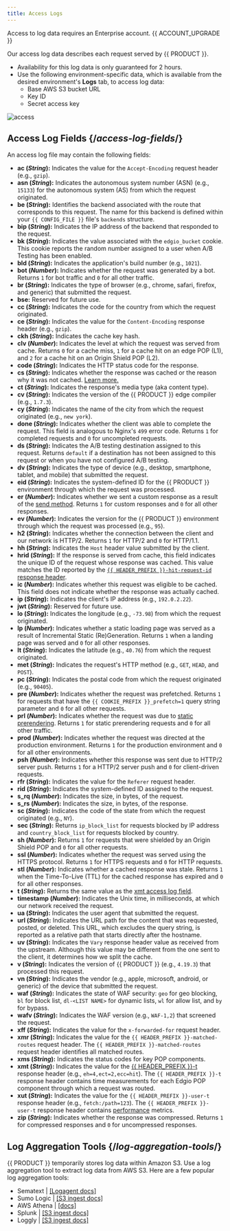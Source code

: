 ```yaml
---
title: Access Logs
---
```


<Callout type="info">

Access to log data requires an Enterprise account. {{ ACCOUNT_UPGRADE }}

</Callout>

Our access log data describes each request served by {{ PRODUCT }}.

- Availability for this log data is only guaranteed for 2 hours.
- Use the following environment-specific data, which is available from the desired environment's **Logs** tab, to access log data:
  - Base AWS S3 bucket URL
  - Key ID
  - Secret access key

![access](/images/logs/access.png)

## Access Log Fields {/*access-log-fields*/}

An access log file may contain the following fields:

- **ac (_String_):** <a id="ac" /> Indicates the value for the `Accept-Encoding` request header (e.g., `gzip`).
- **asn (_String_):** <a id="asn" /> Indicates the autonomous system number (ASN) (e.g., `15133`) for the autonomous system (AS) from which the request originated.
- **be (_String_):** <a id="be" /> Identifies the backend associated with the route that corresponds to this request. The name for this backend is defined within your `{{ CONFIG_FILE }}` file's `backends` structure.
- **bip (_String_):** <a id="bip" /> Indicates the IP address of the backend that responded to the request.
- **bk (_String_):** <a id="bk" /> Indicates the value associated with the `edgio_bucket` cookie. This cookie reports the random number assigned to a user when A/B Testing has been enabled.
- **bld (_String_):** <a id="bld" /> Indicates the application's build number (e.g., `1021`).
- **bot (_Number_):** <a id="bot" /> Indicates whether the request was generated by a bot. Returns `1` for bot traffic and `0` for all other traffic.
- **br (_String_):** <a id="br" /> Indicates the type of browser (e.g., chrome, safari, firefox, and generic) that submitted the request.
- **bse:** <a id="bse" /> Reserved for future use.
- **cc (_String_):** <a id="cc" /> Indicates the code for the country from which the request originated.
- **ce (_String_):** <a id="ce" /> Indicates the value for the `Content-Encoding` response header (e.g., `gzip`).
- **ckh (_String_):** <a id="ckh" /> Indicates the cache key hash.
- **clv (_Number_):** <a id="clv" /> Indicates the level at which the request was served from cache. Returns `0` for a cache miss, `1` for a cache hit on an edge POP (L1), and `2` for a cache hit on an Origin Shield POP (L2).
- **code (_String_):** <a id="code" /> Indicates the HTTP status code for the response.
- **cs (_String_):** <a id="cs" /> Indicates whether the response was cached or the reason why it was not cached. <Condition version="<=6">[Learn more.](/guides/performance/caching#why-is-my-response-not-being-cached)</Condition>
- **ct (_String_):** <a id="ct" /> Indicates the response's media type (aka content type).
- **cv (_String_):** <a id="cv" /> Indicates the version of the {{ PRODUCT }} edge compiler (e.g., `1.7.3`).
- **cy (_String_):** <a id="cy" /> Indicates the name of the city from which the request originated (e.g., `new york`).
- **done (_String_):** <a id="done" /> Indicates whether the client was able to complete the request. This field is analogous to Nginx's `499` error code. Returns `1` for completed requests and `0` for uncompleted requests.
- **ds (_String_):** <a id="ds" /> Indicates the A/B testing destination assigned to this request. Returns `default` if a destination has not been assigned to this request or when you have not configured A/B testing.
- **dv (_String_):** <a id="dv" /> Indicates the type of device (e.g., desktop, smartphone, tablet, and mobile) that submitted the request.
- **eid (_String_):** <a id="eid" /> Indicates the system-defined ID for the {{ PRODUCT }} environment through which the request was processed.
- **er (_Number_):** <a id="er" /> Indicates whether we sent a custom response as a result of the [send method](/guides/performance/cdn_as_code#route-execution). Returns `1` for custom responses and `0` for all other responses.
- **ev (_Number_):** <a id="ev" /> Indicates the version for the {{ PRODUCT }} environment through which the request was processed (e.g., `95`).
- **h2 (_String_):** <a id="h2" /> Indicates whether the connection between the client and our network is HTTP/2. Returns `1` for HTTP/2 and `0` for HTTP/1.1.
- **hh (_String_):** <a id="hh" /> Indicates the `Host` header value submitted by the client.
- **hrid (_String_):** <a id="hrid" /> If the response is served from cache, this field indicates the unique ID of the request whose response was cached. This value matches the ID reported by the [`{{ HEADER_PREFIX }}-hit-request-id` response header](/guides/performance/response#reserved-response-headers).
- **ic (_Number_):** <a id="ic" /> Indicates whether this request was eligible to be cached. This field does not indicate whether the response was actually cached.
- **ip (_String_):** <a id="ip" /> Indicates the client's IP address (e.g., `192.0.2.22`).
- **jwt (_String_):** <a id="jwt" /> Reserved for future use.
- **lo (_String_):** <a id="lo" /> Indicates the longitude (e.g., `-73.98`) from which the request originated.
- **lp (_Number_):** <a id="lp" /> Indicates whether a static loading page was served as a result of Incremental Static (Re)Generation. Returns `1` when a landing page was served and `0` for all other responses.
- **lt (_String_):** <a id="lt" /> Indicates the latitude (e.g., `40.76`) from which the request originated.
- **met (_String_):** <a id="met" /> Indicates the request's HTTP method (e.g., `GET`, `HEAD`, and `POST`).
- **pc (_String_):** <a id="pc" /> Indicates the postal code from which the request originated (e.g., `90405`).
- **pre (_Number_):** <a id="pre" /> Indicates whether the request was prefetched. Returns `1` for requests that have the `{{ COOKIE_PREFIX }}_prefetch=1` query string parameter and `0` for all other requests.
- **prl (_Number_):** <a id="prl" /> Indicates whether the request was due to [static prerendering](/guides/performance/static_prerendering). Returns `1` for static prerendering requests and `0` for all other traffic.
- **prod (_Number_):** <a id="prod" /> Indicates whether the request was directed at the production environment. Returns `1` for the production environment and `0` for all other environments.
- **psh (_Number_):** <a id="psh" /> Indicates whether this response was sent due to HTTP/2 server push. Returns `1` for a HTTP/2 server push and `0` for client-driven requests.
- **rfr (_String_):** <a id="rfr" /> Indicates the value for the `Referer` request header.
- **rid (_String_):** <a id="rid" /> Indicates the system-defined ID assigned to the request.
- **s_rq (_Number_):** <a id="s_rq" /> Indicates the size, in bytes, of the request.
- **s_rs (_Number_):** <a id="s_rs" /> Indicates the size, in bytes, of the response.
- **sc (_String_):** <a id="sc" /> Indicates the code of the state from which the request originated (e.g., `NY`).
- **sec (_String_):** <a id="sec" /> Returns `ip_block_list` for requests blocked by IP address and `country_block_list` for requests blocked by country.
- **sh (_Number_):** <a id="sh" /> Returns `1` for requests that were shielded by an Origin Shield POP and `0` for all other requests.
- **ssl (_Number_):** <a id="ssl" /> Indicates whether the request was served using the HTTPS protocol. Returns `1` for HTTPS requests and `0` for HTTP requests.
- **stl (_Number_):** <a id="stl" /> Indicates whether a cached response was stale. Returns `1` when the Time-To-Live (TTL) for the cached response has expired and `0` for all other responses.
- **t (_String_):** <a id="t" /> Returns the same value as the [xmt access log field](#xmt).
- **timestamp (_Number_):** <a id="timestamp" /> Indicates the Unix time, in milliseconds, at which our network received the request.
- **ua (_String_):** <a id="ua" /> Indicates the user agent that submitted the request.
- **url (_String_):** <a id="url" /> Indicates the URL path for the content that was requested, posted, or deleted. This URL, which excludes the query string, is reported as a relative path that starts directly after the hostname.
- **uv (_String_):** <a id="uv" /> Indicates the `Vary` response header value as received from the upstream. Although this value may be different from the one sent to the client, it determines how we split the cache.
- **v (_String_):** <a id="v" /> Indicates the version of {{ PRODUCT }} (e.g., `4.19.3`) that processed this request.
- **vn (_String_):** <a id="vn" /> Indicates the vendor (e.g., apple, microsoft, android, or generic) of the device that submitted the request.
- **waf (_String_):** <a id="waf" /> Indicates the state of WAF security: `geo` for geo blocking, `bl` for block list, `dl-<LIST NAME>` for dynamic lists, `wl` for allow list, and `by` for bypass.
- **wafv (_String_):** <a id="wafv" /> Indicates the WAF version (e.g., `WAF-1,2`) that screened the request.
- **xff (_String_):** <a id="xff" /> Indicates the value for the `x-forwarded-for` request header.
- **xmr (_String_):** <a id="xmr" /> Indicates the value for the `{{ HEADER_PREFIX }}-matched-routes` request header. The `{{ HEADER_PREFIX }}-matched-routes` request header identifies all matched routes.
- **xms (_String_):** <a id="xms" /> Indicates the status codes for key POP components.
- **xmt (_String_):** <a id="xmt" /> Indicates the value for the [{{ HEADER_PREFIX }}-t](/guides/performance/response#-t-response-header) response header (e.g., `eh=4,ect=2,ecc=hit`). The `{{ HEADER_PREFIX }}-t` response header contains time measurements for each Edgio POP component through which a request was routed.
- **xut (_String_):** <a id="xut" /> Indicates the value for the `{{ HEADER_PREFIX }}-user-t` response header (e.g., `fetch:/path=123`). The `{{ HEADER_PREFIX }}-user-t` response header contains [performance](/guides/performance) metrics.
- **zip (_String_):** <a id="zip" /> Indicates whether the response was compressed. Returns `1` for compressed responses and `0` for uncompressed responses.

## Log Aggregation Tools {/*log-aggregation-tools*/}

{{ PRODUCT }} temporarily stores log data within Amazon S3. Use a log aggregation tool to extract log data from AWS S3. Here are a few popular log aggregation tools:

- Sematext | [[Logagent docs]](https://sematext.com/docs/logagent/)
- Sumo Logic | [[S3 ingest docs]](https://help.sumologic.com/03Send-Data/Sources/02Sources-for-Hosted-Collectors/Amazon-Web-Services/AWS-S3-Source)
- AWS Athena | [[docs]](https://aws.amazon.com/blogs/big-data/analyzing-data-in-s3-using-amazon-athena/)
- Splunk | [[S3 ingest docs]](https://docs.splunk.com/Documentation/AddOns/released/AWS/S3)
- Loggly | [[S3 ingest docs]](https://documentation.solarwinds.com/en/Success_Center/loggly/Content/admin/s3-ingestion-auto.htm)

